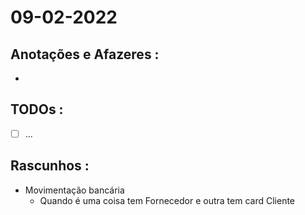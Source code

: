 # 09-02-2022



## Anotações e Afazeres :
- 


## TODOs :
- [ ] ...



## Rascunhos :

- Movimentação bancária
  - Quando é uma coisa tem Fornecedor e outra tem card Cliente